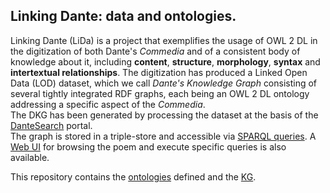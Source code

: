 ## Linking Dante: data and ontologies.

Linking Dante (LiDa) is a project that exemplifies the usage of OWL 2 DL in the digitization of both Dante's *Commedia* and of a consistent body of knowledge about it, including **content**, **structure**, **morphology**, **syntax** and **intertextual relationships**. The digitization has produced a Linked Open Data (LOD) dataset, which we call *Dante's Knowledge Graph* consisting of several tightly integrated RDF graphs, each being an OWL 2 DL ontology addressing a specific aspect of the *Commedia*.  
The DKG has been generated by processing the dataset at the basis of the [DanteSearch](https://dantesearch.dantenetwork.it/download.jsp) portal.  
The graph is stored in a triple-store and accessible via [SPARQL queries](https://lida.dantenetwork.it/sparql). A [Web UI](https://lida.dantenetwork.it) for browsing the poem and execute specific queries is also available.  

This repository contains the [ontologies](src/ontologies) defined and the [KG](src/dataset).






